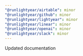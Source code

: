 ```yaml
---
"@runlightyear/airtable": minor
"@runlightyear/github": minor
"@runlightyear/lightyear": minor
"@runlightyear/linear": minor
"@runlightyear/openai": minor
"@runlightyear/slack": minor
---
```


Updated documentation

